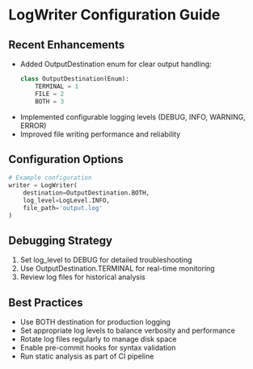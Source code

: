 # LogWriter Configuration Guide

## Recent Enhancements
- Added OutputDestination enum for clear output handling:
  ```python
  class OutputDestination(Enum):
      TERMINAL = 1
      FILE = 2
      BOTH = 3
  ```
- Implemented configurable logging levels (DEBUG, INFO, WARNING, ERROR)
- Improved file writing performance and reliability

## Configuration Options
```python
# Example configuration
writer = LogWriter(
    destination=OutputDestination.BOTH,
    log_level=LogLevel.INFO,
    file_path='output.log'
)
```

## Debugging Strategy
1. Set log_level to DEBUG for detailed troubleshooting
2. Use OutputDestination.TERMINAL for real-time monitoring
3. Review log files for historical analysis

## Best Practices
- Use BOTH destination for production logging
- Set appropriate log levels to balance verbosity and performance
- Rotate log files regularly to manage disk space
- Enable pre-commit hooks for syntax validation
- Run static analysis as part of CI pipeline